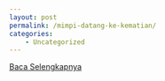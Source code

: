 ```yaml
---
layout: post
permalink: /mimpi-datang-ke-kematian/
categories:
    - Uncategorized
---
```


[Baca Selengkapnya](/07)